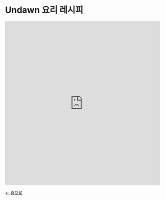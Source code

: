 # Undawn 요리 레시피

<iframe class="airtable-embed" src="https://airtable.com/embed/app5I6URAjgznfAu1/shranTuFZ8QxrIt9y" frameborder="0" onmousewheel="" width="100%" height="533" style="background: transparent; border: 1px solid #ccc;"></iframe>

[← 홈으로](index.md)
